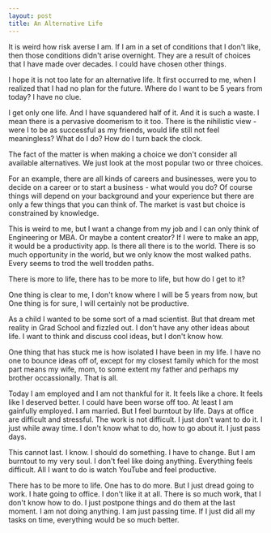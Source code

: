 ```yaml
---
layout: post
title: An Alternative Life
---
```


It is weird how risk averse I am. If I am in a set of conditions that I don't like, then those conditions didn't arise overnight. They are a result of choices that I have made over decades. I could have chosen other things.

I hope it is not too late for an alternative life. It first occurred to me, when I realized that I had no plan for the future. Where do I want to be 5 years from today? I have no clue.

I get only one life. And I have squandered half of it. And it is such a waste. I mean there is a pervasive doomerism to it too. There is the nihilistic view - were I to be as successful as my friends, would life still not feel meaningless? What do I do? How do I turn back the clock.

The fact of the matter is when making a choice we don't consider all available alternatives. We just look at the most popular two or three choices.

For an example, there are all kinds of careers and businesses, were you to decide on a career or to start a business - what would you do? Of course things will depend on your background and your experience but there are only a few things that you can think of. The market is vast but choice is constrained by knowledge.

This is weird to me, but I want a change from my job and I can only think of Engineering or MBA. Or maybe a content creator? If I were to make an app, it would be a productivity app. Is there all there is to the world. There is so much opportunity in the world, but we only know the most walked paths. Every seems to trod the well trodden paths.

There is more to life, there has to be more to life, but how do I get to it?

One thing is clear to me, I don't know where I will be 5 years from now, but One thing is for sure, I will certainly not be productive.

As a child I wanted to be some sort of a mad scientist. But that dream met reality in Grad School and fizzled out. I don't have any other ideas about life. I want to think and discuss cool ideas, but I don't know how.

One thing that has stuck me is how isolated I have been in my life. I have no one to bounce ideas off of, except for my closest family which for the most part means my wife, mom, to some extent my father and perhaps my brother occassionally. That is all.

Today I am employed and I am not thankful for it. It feels like a chore. It feels like I deserved better. I could have been worse off too. At least I am gainfully employed. I am married. But I feel burntout by life. Days at office are difficult and stressful. The work is not difficult. I just don't want to do it. I just while away time. I don't know what to do, how to go about it. I just pass days. 

This cannot last. I know. I should do something. I have to change. But I am burntout to my very soul. I don't feel like doing anything. Everything feels difficult. All I want to do is watch YouTube and feel productive.

There has to be more to life. One has to do more. But I just dread going to work. I hate going to office. I don't like it at all. There is so much work, that I don't know how to do. I just postpone things and do them at the last moment. I am not doing anything. I am just passing time. If I just did all my tasks on time, everything would be so much better.